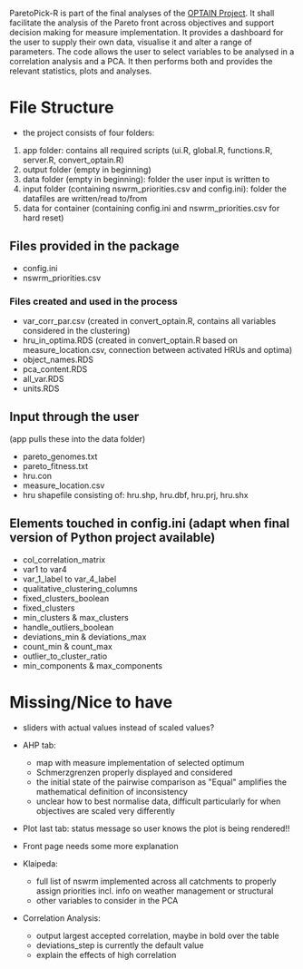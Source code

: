 ParetoPick-R is part of the final analyses of the [OPTAIN Project](https://www.optain.eu/). It shall facilitate the analysis of the Pareto front across objectives and support decision making for measure implementation.
It provides a dashboard for the user to supply their own data, visualise it and alter a range of parameters. The code allows the user to select variables to be analysed in a correlation analysis and a PCA. 
It then performs both and provides the relevant statistics, plots and analyses.

# File Structure
* the project consists of four folders:
1. app folder: contains all required scripts (ui.R, global.R, functions.R, server.R, convert_optain.R)
2. output folder (empty in beginning)
3. data folder (empty in beginning): folder the user input is written to
4. input folder (containing nswrm_priorities.csv and config.ini): folder the datafiles are written/read to/from 
5. data for container (containing config.ini and nswrm_priorities.csv for hard reset)

## Files provided in the package
* config.ini 
* nswrm_priorities.csv 


### Files created and used in the process
* var_corr_par.csv (created in convert_optain.R, contains all variables considered in the clustering)
* hru_in_optima.RDS (created in convert_optain.R based on measure_location.csv, connection between activated HRUs and optima)
* object_names.RDS
* pca_content.RDS
* all_var.RDS
* units.RDS

## Input through the user 
(app pulls these into the data folder)
* pareto_genomes.txt
* pareto_fitness.txt
* hru.con
* measure_location.csv
* hru shapefile consisting of: hru.shp, hru.dbf, hru.prj, hru.shx

## Elements touched in config.ini (adapt when final version of Python project available)
* col_correlation_matrix
* var1 to var4
* var_1_label to var_4_label
* qualitative_clustering_columns
* fixed_clusters_boolean
* fixed_clusters
* min_clusters & max_clusters
* handle_outliers_boolean
* deviations_min & deviations_max
* count_min & count_max
* outlier_to_cluster_ratio
* min_components & max_components

# Missing/Nice to have
* sliders with actual values instead of scaled values?

* AHP tab: 
  * map with measure implementation of selected optimum
  * Schmerzgrenzen properly displayed and considered
  * the initial state of the pairwise comparison as "Equal" amplifies the mathematical definition of inconsistency
  * unclear how to best normalise data, difficult particularly for when objectives are scaled very differently

* Plot last tab: status message so user knows the plot is being rendered!!
* Front page needs some more explanation

* Klaipeda:
  * full list of nswrm implemented across all catchments to properly assign priorities incl. info on weather management or structural
  * other variables to consider in the PCA

* Correlation Analysis:
  * output largest accepted correlation, maybe in bold over the table
  * deviations_step is currently the default value 
  * explain the effects of high correlation


